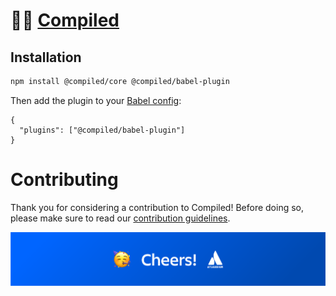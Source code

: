 # 👷‍♀ ‍[Compiled](https://compiledcssinjs.com/)

## Installation

```bash
npm install @compiled/core @compiled/babel-plugin
```

Then add the plugin to your [Babel config](https://babeljs.io/docs/en/config-files):

```
{
  "plugins": ["@compiled/babel-plugin"]
}
```

# Contributing

Thank you for considering a contribution to Compiled!
Before doing so,
please make sure to read our [contribution guidelines](/CONTRIBUTING.md).

[![Atlassian](https://raw.githubusercontent.com/atlassian-internal/oss-assets/master/banner-cheers-light.png)](https://atlassian.com)
